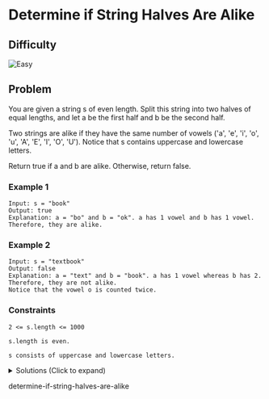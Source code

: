# Determine if String Halves Are Alike

## Difficulty

![Easy](https://img.shields.io/badge/easy-5cb85c?style=for-the-badge&logoColor=white)

## Problem

You are given a string s of even length. Split this string into two halves of equal lengths, and let a be the first half and b be the second half.

Two strings are alike if they have the same number of vowels ('a', 'e', 'i', 'o', 'u', 'A', 'E', 'I', 'O', 'U'). Notice that s contains uppercase and lowercase letters.

Return true if a and b are alike. Otherwise, return false.

### Example 1

```
Input: s = "book"
Output: true
Explanation: a = "bo" and b = "ok". a has 1 vowel and b has 1 vowel. Therefore, they are alike.
```

### Example 2

```
Input: s = "textbook"
Output: false
Explanation: a = "text" and b = "book". a has 1 vowel whereas b has 2. Therefore, they are not alike.
Notice that the vowel o is counted twice.
```

### Constraints

`2 <= s.length <= 1000`

`s.length is even.`

`s consists of uppercase and lowercase letters.`

<details>
  <summary>Solutions (Click to expand)</summary>

### Explanation

#### Solution

##### Implementation

Have two pointers and two counters. The first pointer will traverse over the first half of the string from characters `[0...n / 2)` and will increment the first counter when a vowel is found.
The second pointer will traverse the second half of the string from character `[n / 2...n)` and will increment the second counter when a vowel is found. Once at the end of the string both of the counters will be compared.

To check if the character at a pointer is a vowel, we will have a helper function that will check if the lower case version of the character matches anyone of the lower case vowel.

```
1st = 0
2nd = 1

book
^ ^

1st = 1
2nd = 1

book
 ^ ^
```

Time: `O(N)` Where N is the length of `s`
Space: `O(1)`

- [JavaScript](./determine-if-string-halves-are-alike.js)
- [TypeScript](./determine-if-string-halves-are-alike.ts)
- [Java](./determine-if-string-halves-are-alike.java)
- [Go](./determine-if-string-halves-are-alike.go)

</details>

determine-if-string-halves-are-alike
